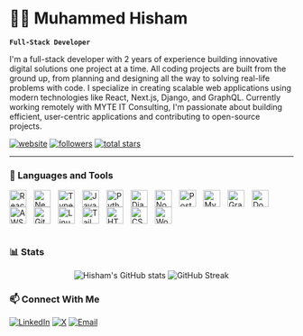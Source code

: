 # 👨‍💻 Muhammed Hisham

**`Full-Stack Developer`**

I'm a full-stack developer with 2 years of experience building innovative digital solutions one project at a time. All coding projects are built from the ground up, from planning and designing all the way to solving real-life problems with code. I specialize in creating scalable web applications using modern technologies like React, Next.js, Django, and GraphQL. Currently working remotely with MYTE IT Consulting, I'm passionate about building efficient, user-centric applications and contributing to open-source projects.


   <p align="left">
      <a href="https://muhammedhisham.site">
         <img alt="website" title="Visit my portfolio" src="https://custom-icon-badges.demolab.com/badge/Portfolio-muhammedhisham.site-blue?style=for-the-badge&logo=globe&logoColor=white"/></a>
      <a href="https://github.com/MuhdHishamP?tab=followers">
         <img alt="followers" title="Follow me on Github" src="https://custom-icon-badges.demolab.com/github/followers/MuhdHishamP?color=236ad3&labelColor=1155ba&style=for-the-badge&logo=person-add&label=Follow&logoColor=white"/></a>
      <a href="https://github.com/MuhdHishamP?tab=repositories&sort=stargazers">
         <img alt="total stars" title="Total stars on GitHub" src="https://custom-icon-badges.demolab.com/github/stars/MuhdHishamP?color=55960c&style=for-the-badge&labelColor=488207&logo=star"/></a>
   </p>

---

### 🧰 Languages and Tools

<img align="left" alt="React" width="30px" style="padding-right:10px;" src="https://cdn.jsdelivr.net/gh/devicons/devicon/icons/react/react-original.svg" />
<img align="left" alt="Next.js" width="30px" style="padding-right:10px;" src="https://cdn.jsdelivr.net/gh/devicons/devicon/icons/nextjs/nextjs-original.svg" />
<img align="left" alt="TypeScript" width="30px" style="padding-right:10px;" src="https://cdn.jsdelivr.net/gh/devicons/devicon/icons/typescript/typescript-plain.svg" />
<img align="left" alt="JavaScript" width="30px" style="padding-right:10px;" src="https://cdn.jsdelivr.net/gh/devicons/devicon/icons/javascript/javascript-plain.svg" />
<img align="left" alt="Python" width="30px" style="padding-right:10px;" src="https://cdn.jsdelivr.net/gh/devicons/devicon/icons/python/python-plain.svg" />
<img align="left" alt="Django" width="30px" style="padding-right:10px;" src="https://cdn.jsdelivr.net/gh/devicons/devicon/icons/django/django-plain.svg" />
<img align="left" alt="Node.js" width="30px" style="padding-right:10px;" src="https://cdn.jsdelivr.net/gh/devicons/devicon/icons/nodejs/nodejs-original.svg" />
<img align="left" alt="PostgreSQL" width="30px" style="padding-right:10px;" src="https://cdn.jsdelivr.net/gh/devicons/devicon/icons/postgresql/postgresql-original.svg" />
<img align="left" alt="MySQL" width="30px" style="padding-right:10px;" src="https://cdn.jsdelivr.net/gh/devicons/devicon/icons/mysql/mysql-original.svg" />
<img align="left" alt="GraphQL" width="30px" style="padding-right:10px;" src="https://cdn.jsdelivr.net/gh/devicons/devicon/icons/graphql/graphql-plain.svg" />
<img align="left" alt="Docker" width="30px" style="padding-right:10px;" src="https://cdn.jsdelivr.net/gh/devicons/devicon/icons/docker/docker-original.svg" />
<img align="left" alt="AWS" width="30px" style="padding-right:10px;" src="https://cdn.jsdelivr.net/gh/devicons/devicon/icons/amazonwebservices/amazonwebservices-original-wordmark.svg" />
<img align="left" alt="Git" width="30px" style="padding-right:10px;" src="https://cdn.jsdelivr.net/gh/devicons/devicon/icons/git/git-original.svg" />
<img align="left" alt="Linux" width="30px" style="padding-right:10px;" src="https://cdn.jsdelivr.net/gh/devicons/devicon/icons/linux/linux-original.svg" />
<img align="left" alt="Tailwind CSS" width="30px" style="padding-right:10px;" src="https://cdn.jsdelivr.net/gh/devicons/devicon/icons/tailwindcss/tailwindcss-original.svg" />
<img align="left" alt="HTML" width="30px" style="padding-right:10px;" src="https://cdn.jsdelivr.net/gh/devicons/devicon/icons/html5/html5-plain.svg" />
<img align="left" alt="CSS" width="30px" style="padding-right:10px;" src="https://cdn.jsdelivr.net/gh/devicons/devicon/icons/css3/css3-plain.svg" />
<img align="left" alt="WordPress" width="30px" style="padding-right:10px;" src="https://cdn.jsdelivr.net/gh/devicons/devicon/icons/wordpress/wordpress-plain.svg" />

<br clear="left" />

#


### 📊 Stats

<p align="center">
  <img src="https://github-readme-stats.vercel.app/api?username=MuhdHishamP&show_icons=true&theme=gruvbox" alt="Hisham's GitHub stats" />
  <img src="https://streak-stats.demolab.com?user=MuhdHishamP&theme=gruvbox&border_radius=4.5" alt="GitHub Streak" />
</p>


### 📫 Connect With Me

<p align="left">
  <a href="https://linkedin.com/in/muhammed-hisham-447618213"><img src="https://img.shields.io/badge/LinkedIn-0077B5?style=for-the-badge&logo=linkedin&logoColor=white" alt="LinkedIn"/></a>
  <a href="https://x.com/hisham_godly"><img src="https://img.shields.io/badge/X-000000?style=for-the-badge&logo=x&logoColor=white" alt="X"/></a>
  <a href="mailto:hishamp2131@gmail.com"><img src="https://img.shields.io/badge/Email-D14836?style=for-the-badge&logo=gmail&logoColor=white" alt="Email"/></a>
</p>


